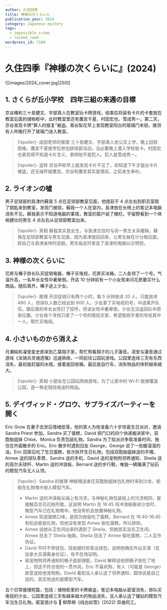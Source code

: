 ```yaml
---
author: 久住四季
title: 神様の次くらいに
publication_year: 2024
category: Japanese mystery
tags:
  - impossible_crime
  - locked_room
wordpress_id: 7180
---
```


# 久住四季『神様の次くらいに』(2024)

![[images/2024_cover.jpg|250]]

## 1. さくらが丘小学校　四年三組の来週の目標

京谷椿和三十島健文、宇部真人在教室玩卡牌游戏，结束后将装有卡片的卡套放在教室后面的储物柜中，此时教室里还有鷹宮千夏、村田宏也、雪成秀一。第二天，京谷发现卡牌“罪人的报复”被盗。蔦谷梨花早上发现教室阳台的玻璃门未锁，推测有人昨晚打开了玻璃门进入教室。

> [!spoiler]- 成田老师的推理
> 三十島健文、宇部真人坐公交上学，晚上回校困难。鷹宮千夏放学后参加排球部活动，没必要晚上潜入学校偷卡。村田宏也表现得不知道卡片含义，表明他不是犯人。犯人是雪成秀一。

> [!spoiler]- 逆转
> 京谷声称早上就发现卡片不见了，却知道下午才提出卡片被盗，还无端怀疑鷹宮。京谷和鷹宮其实是情侣，之前发生争吵。

## 2. ライオンの噓

男子足球部的島津约蘇我 5 点在足球部教室见面，他提前于 4 点左右到职员室取了钥匙来到教室，发现门被锁，蘇我一个人在室内，島津放在长椅上的笔记本电脑消失不见。蘇我表示不知道电脑的事情，教室的窗户装了栅栏。宇留野看到一个体格健壮的男生 4 点左右从足球部教室出来。

> [!spoiler]- 真相
> 蘇我其实是女生，与島津交往时与另一男生关系暧昧。蘇我在足球部教室与男生见面，因为島津提前回来，让男生躲在计分板后面，趁自己与島津亲吻时逃脱。男生临走时拿走了島津的电脑以示愤怒。

## 3. 神様の次くらいに

花房与榛子排长队买促销电器，榛子买电视，花房买冰箱，二人各领了一个号。气温升高，一名年长女性中暑晕倒。开店 10 分钟前有一个小女孩来问花房要买什么商品，随后离开。榛子追上少女。

> [!spoiler]- 推理
> 开店促销只有两个小时，每 5 分钟放进 20 人，只能放进 480 人，但排队人数已经达到 600 人。少女拿了买电视的号，中途离开队伍，跟后面的年长女性打了招呼，但该女性中暑晕倒，少女无法返回队中原来位置。少女挨个寻找只拿了一个号的情侣买家，希望能把手里的号给其中一人，帮忙买电视。

## 4. 小さいものから消えよ

月瀬純和凜堂星史郎来到乙葉翔子家，帮忙照看翔子的儿子蓮音。凛堂与蓮音通过游戏《龙骑兵灵魂遗嘱》迅速熟络，一同前往公园玩游戏。公园里连续三天有东西消失，最初是赶猫的水瓶，接着是回收箱，最后是自行车，消失物品的体积越来越大。

> [!spoiler]- 真相
> 小朋友在公园玩网络游戏，为了让家中的 Wi-Fi 能够覆盖公园，逐一移走阻挡电波的物品。

## 5. デイヴィッド・グロウ、サプライズパーティーを開く

Eric Grow 在妻子去世后情绪低落，他的家人为他准备六十岁惊喜生日派对，邀请 Sandra Priest 参加。Sandra 买了蛋糕，David 把门口的四个快递搬进家中，双胞胎姐妹 Chloe、Monica 负责包装礼物。Sandra 为了给派对争取准备时间，拖住在外面散步的 Eric。Eric 散步时遇到旧友 George，George 说了一些酸溜溜的话。Eric 回家后吃了生日蛋糕，依次拆开生日礼物，包括双胞胎姐妹送的手镯、Aimee 送的球队季票、Sandra 送的手机、David 送的宠物狗领养通知、Sheila 送的高尔夫球杆、Martin 送的冲浪板、Bernard 送的步行鞋，唯独一辆镶满了钻石的模型汽车无人认领。

> [!spoiler]- Sandra 的推理
> 神秘赠送者在双胞胎姐妹包礼物时来到沙龙，偷偷在礼物堆中放入模型汽车。
> 
> * Martin 送的冲浪板尖端上有污渍，与神秘礼物包装纸上的污渍相同，是接触百合花花粉所致，这说明 Martin 在 16:45 将冲浪板搬进沙龙时，微型汽车已在礼物堆中，他没有机会放置神秘礼物。
> * Aimee 知道蛋糕口味，是因为她偷吃了蛋糕。Bernard 在 16:40-16:45 有机会偷放礼物，但他没有发现 Aimee 偷吃蛋糕，所以排除。
> * Aimee 说她从卫生间出来时遇到了 Sheila，但她其实没去卫生间。Aimee 目击了 Sheila 抽烟，Sheila 目击了 Aimee 偷吃蛋糕，二人互作伪证。
> * David 平时不带钱包，找收据时却拿出钱包，说明他确实外出买酒（在加拿大买酒需身份证），有不在场证明。
> * 装宠物狗领养通知的箱子底部很脏，David 解释说他把箱子放在了地上，但这不符合他的一贯作风。Eric 不喜欢狗，有人（可能是 George）故意送给他宠物狗。David 看到没人承认送了领养通知，圆场说是自己送的，其实他送的是模型汽车。

五个日常推理短篇，包括：储物柜里的卡牌被盗，笔记本电脑从密室消失，排队买电视的少女，公园里连续三天有越来越大的物品消失，没人承认送了镶钻的模型汽车当生日礼物。密室诡计与 📖 柳荐棉《纯白如雪》(2022) 异曲同工。